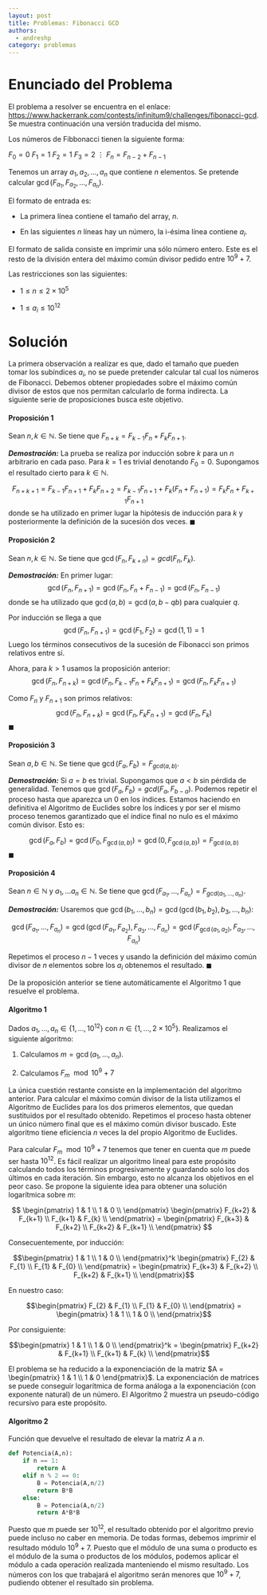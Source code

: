 ```yaml
---
layout: post
title: Problemas: Fibonacci GCD
authors:
  - andreshp
category: problemas
---
```


Enunciado del Problema
======================

El problema a resolver se encuentra en el enlace: <https://www.hackerrank.com/contests/infinitum9/challenges/fibonacci-gcd>. Se muestra continuación una versión traducida del mismo.

Los números de Fibbonacci tienen la siguiente forma:

$F_0 = 0$
$F_1 = 1$
$F_2 = 1$
$F_3 = 2$
$\vdots$
$F_n = F_{n-2} + F_{n-1}$

Tenemos un array $a_1,a_2,\dots,a_n$ que contiene $n$ elementos. Se pretende calcular $\gcd(F_{a_1},F_{a_2},\dots,F_{a_n})$.

El formato de entrada es:

-   La primera línea contiene el tamaño del array, $n$.

-   En las siguientes $n$ líneas hay un número, la i-ésima línea
    contiene $a_i$.

El formato de salida consiste en imprimir una sólo número entero. Este es el resto de la división entera del máximo común divisor pedido entre $10^9+7$.

Las restricciones son las siguientes:

-   $1 \leq n \leq 2 \times 10^5$

-   $1 \leq a_i \leq 10^{12}$

Solución
========

La primera observación a realizar es que, dado el tamaño que pueden tomar los subíndices $a_i$, no se puede pretender calcular tal cual los números de Fibonacci. Debemos obtener propiedades sobre el máximo común divisor de estos que nos permitan calcularlo de forma indirecta. La siguiente serie de proposiciones busca este objetivo.

#### Proposición 1
Sean $n, k \in \mathbb{N}$. Se tiene que $F_{n+k} = F_{k-1}F_n + F_k F_{n+1}$.

***Demostración:***
La prueba se realiza por inducción sobre $k$ para un $n$ arbitrario en
cada paso. Para $k=1$ es trivial denotando $F_0 = 0$. Supongamos el
resultado cierto para $k \in \mathbb{N}$.

$$F_{n+k+1} = F_{k-1}F_{n+1} + F_k F_{n+2} = F_{k-1}F_{n+1} + F_k (F_{n} + F_{n+1}) = F_{k}F_n + F_{k+1} F_{n+1}$$
donde se ha utilizado en primer lugar la hipótesis de inducción para $k$ y posteriormente la definición de la sucesión dos veces.
$\blacksquare$

#### Proposición 2
Sean $n, k \in \mathbb{N}$. Se tiene que $\gcd(F_n, F_{k+n}) = gcd(F_n, F_k)$.

***Demostración:***
En primer lugar:
$$ \gcd(F_n, F_{n+1}) = \gcd(F_{n}, F_{n}+F_{n-1}) = \gcd(F_{n}, F_{n-1}) $$
donde se ha utilizado que $\gcd(a,b) = \gcd(a,b-qb)$ para cualquier $q$.

Por inducción se llega a que
$$\gcd(F_n, F_{n+1}) = \gcd(F_{1}, F_{2}) = \gcd(1,1) = 1$$ 
Luego los términos consecutivos de la sucesión de Fibonacci son primos relativos entre sí.

Ahora, para $k > 1$ usamos la proposición anterior:
$$\gcd(F_n, F_{n+k}) = \gcd(F_n, F_{k-1}F_n + F_k F_{n+1}) = \gcd(F_n, F_k F_{n+1})$$

Como $F_n$ y $F_{n+1}$ son primos relativos:
$$\gcd(F_n, F_{n+k}) = \gcd(F_n, F_k F_{n+1}) = \gcd(F_n, F_k)$$
$\blacksquare$

#### Proposición 3
Sean $a, b \in \mathbb{N}$. Se tiene que $\gcd(F_a, F_b) = F_{gcd(a, b)}$.

***Demostración:***
Si $a=b$ es trivial. Supongamos que $a < b$ sin pérdida de generalidad. Tenemos que $\gcd(F_a, F_b) = gcd(F_a, F_{b-a})$. Podemos repetir el proceso hasta que aparezca un 0 en los índices. Estamos haciendo en definitiva el Algoritmo de Euclides sobre los índices y por ser el mismo proceso tenemos garantizado que el índice final no nulo es el máximo común divisor. Esto es:

$$\gcd(F_a, F_b) = \gcd(F_0, F_{\gcd(a,b)}) = \gcd(0, F_{\gcd(a,b)}) = F_{\gcd(a,b)}$$
$\blacksquare$

#### Proposición 4
Sean $n \in \mathbb{N}$ y $a_1, \dots a_n \in \mathbb{N}$. Se tiene que
$\gcd(F_{a_1}, \dots, F_{a_n}) = F_{gcd(a_1, \dots, a_n)}$.

***Demostración:***
Usaremos que $\gcd(b_1, \dots, b_n) = \gcd( \gcd(b_1, b_2), b_3, \dots, b_n)$:

$$\gcd(F_{a_1}, \dots, F_{a_n}) = \gcd(\gcd(F_{a_1},F_{a_2}), F_{a_3}, \dots, F_{a_n}) = \gcd(F_{\gcd(a_1, a_2)}, F_{a_3}, \dots, F_{a_n})$$

Repetimos el proceso $n-1$ veces y usando la definición del máximo común divisor de $n$ elementos sobre los $a_i$ obtenemos el resultado.
$\blacksquare$

De la proposición anterior se tiene automáticamente el Algoritmo 1 que resuelve el problema.

#### Algoritmo 1
Dados $a_1, \dots, a_n \in \{1, \dots, 10^{12}\}$ con $n \in \{1, \dots, 2\times10^5\}$. Realizamos el siguiente algoritmo:

1.  Calculamos $m = \gcd(a_1, \dots, a_n)$.

2.  Calculamos $F_m \mod 10^9+7$


La única cuestión restante consiste en la implementación del algoritmo anterior. Para calcular el máximo común divisor de la lista utilizamos el Algoritmo de Euclides para los dos primeros elementos, que quedan sustituidos por el resultado obtenido. Repetimos el proceso hasta obtener un único número final que es el máximo común divisor buscado. Este algoritmo tiene eficiencia $n$ veces la del propio Algoritmo de Euclides.

Para calcular $F_m \mod 10^9+7$ tenemos que tener en cuenta que $m$ puede ser hasta $10^{12}$. Es fácil realizar un algoritmo lineal para este propósito calculando todos los términos progresivamente y guardando solo los dos últimos en cada iteración. Sin embargo, esto no alcanza los objetivos en el peor caso. Se propone la siguiente idea para obtener una solución logarítmica sobre $m$:

$$  \begin{pmatrix}
            1 & 1 \\
            1 & 0 \\
        \end{pmatrix}
        \begin{pmatrix}
            F_{k+2} & F_{k+1} \\
            F_{k+1} & F_{k} \\
        \end{pmatrix}
        =
        \begin{pmatrix}
            F_{k+3} & F_{k+2} \\
            F_{k+2} & F_{k+1} \\
    \end{pmatrix}  $$

Consecuentemente, por inducción:

$$\begin{pmatrix}
            1 & 1 \\
            1 & 0 \\
        \end{pmatrix}^k
        \begin{pmatrix}
            F_{2} & F_{1} \\
            F_{1} & F_{0} \\
        \end{pmatrix}
        =
        \begin{pmatrix}
            F_{k+3} & F_{k+2} \\
            F_{k+2} & F_{k+1} \\
        \end{pmatrix}$$

En nuestro caso:

$$\begin{pmatrix}
            F_{2} & F_{1} \\
            F_{1} & F_{0} \\
        \end{pmatrix}
        =
        \begin{pmatrix}
            1 & 1 \\
            1 & 0 \\
        \end{pmatrix}$$

Por consiguiente:

$$\begin{pmatrix}
            1 & 1 \\
            1 & 0 \\
        \end{pmatrix}^k
        =
        \begin{pmatrix}
            F_{k+2} & F_{k+1} \\
            F_{k+1} & F_{k} \\
        \end{pmatrix}$$

El problema se ha reducido a la exponenciación de la matriz $A = \begin{pmatrix} 1 & 1 \\ 1 & 0 \end{pmatrix}$. La exponenciación de matrices se puede conseguir logarítmica de forma análoga a la exponenciación (con exponente natural) de un número. El Algoritmo 2 muestra un pseudo-código recursivo para este propósito.

#### Algoritmo 2
Función que devuelve el resultado de elevar la matriz $A$ a $n$.
~~~python
def Potencia(A,n):
    if n == 1:
        return A
    elif n % 2 == 0:
        B = Potencia(A,n/2)
        return B*B
    else:
        B = Potencia(A,n/2)
        return A*B*B
~~~


Puesto que $m$ puede ser $10^{12}$, el resultado obtenido por el algoritmo previo puede incluso no caber en memoria. De todas formas, debemos imprimir el resultado módulo $10^9+7$. Puesto que el módulo de una suma o producto es el módulo de la suma o productos de los módulos, podemos aplicar el módulo a cada operación realizada manteniendo el mismo resultado. Los números con los que trabajará el algoritmo serán menores que $10^9+7$, pudiendo obtener el resultado sin problema.
